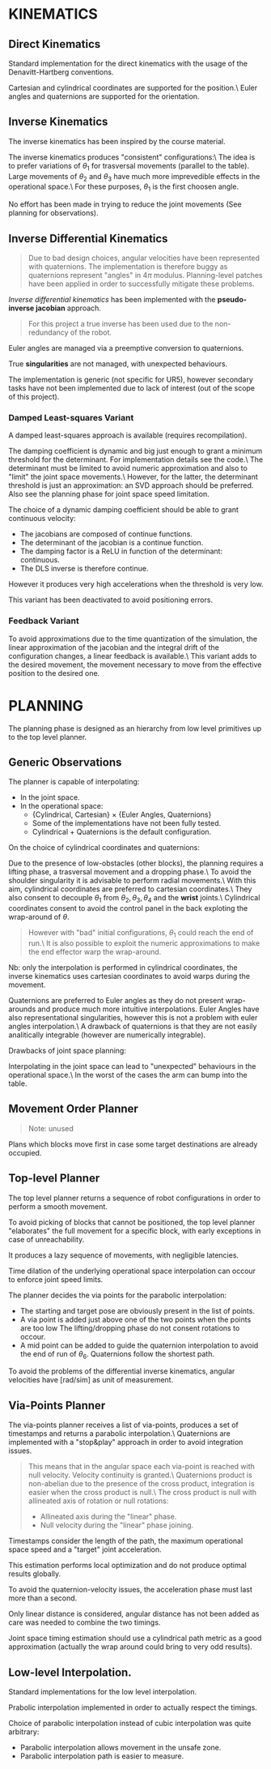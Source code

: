 # KINEMATICS
## Direct Kinematics
Standard implementation for the direct kinematics with the usage of the Denavitt-Hartberg conventions.

Cartesian and cylindrical coordinates are supported for the position.\\
Euler angles and quaternions are supported for the orientation.

## Inverse Kinematics
The inverse kinematics has been inspired by the course material.

The inverse kinematics produces "consistent" configurations:\\
The idea is to prefer variations of $\theta_1$ for trasversal movements (parallel to the table).
Large movements of $\theta_2$ and $\theta_3$ have much more imprevedible effects in the operational space.\\
For these purposes, $\theta_1$ is the first choosen angle.

No effort has been made in trying to reduce the joint movements (See planning for observations).

## Inverse Differential Kinematics
> Due to bad design choices, angular velocities have been represented with quaternions.
> The implementation is therefore buggy as quaternions represent "angles" in $4\pi$ modulus.
> Planning-level patches have been applied in order to successfully mitigate these problems.

_Inverse differential kinematics_ has been implemented with the **pseudo-inverse jacobian** approach.
> For this project a true inverse has been used due to the non-redundancy of the robot.

Euler angles are managed via a preemptive conversion to quaternions.

True **singularities** are not managed, with unexpected behaviours.

The implementation is generic (not specific for UR5), however secondary tasks have not been implemented
due to lack of interest (out of the scope of this project).

### Damped Least-squares Variant
A damped least-squares approach is available (requires recompilation).

The damping coefficient is dynamic and big just enough to grant a minimum threshold for the determinant.
For implementation details see the code.\\
The determinant must be limited to avoid numeric approximation and also to "limit" the joint space movements.\\
However, for the latter, the determinant threshold is just an approximation: an SVD approach should be preferred.
Also see the planning phase for joint space speed limitation.

The choice of a dynamic damping coefficient should be able to grant continuous velocity:
- The jacobians are composed of continue functions.
- The determinant of the jacobian is a continue function.
- The damping factor is a ReLU in function of the determinant: continuous.
- The DLS inverse is therefore continue.

However it produces very high accelerations when the threshold is very low.

This variant has been deactivated to avoid positioning errors.

### Feedback Variant
To avoid approximations due to the time quantization of the simulation, the linear approximation of the jacobian
and the integral drift of the configuration changes, a linear feedback is available.\\
This variant adds to the desired movement, the movement necessary to move from the effective position to the desired one.


# PLANNING
The planning phase is designed as an hierarchy from low level primitives up to the top level planner.

## Generic Observations
The planner is capable of interpolating:
- In the joint space.
- In the operational space:
    - {Cylindrical, Cartesian} $\times$ {Euler Angles, Quaternions}
    - Some of the implementations have not been fully tested.
    - Cylindrical + Quaternions is the default configuration.

On the choice of cylindrical coordinates and quaternions:

Due to the presence of low-obstacles (other blocks), the planning requires a lifting phase, a trasversal movement and a dropping phase.\\
To avoid the shoulder singularity it is advisable to perform radial movements.\\
With this aim, cylindrical coordinates are preferred to cartesian coordinates.\\
They also consent to decouple $\theta_1$ from $\theta_2,\theta_3,\theta_4$ and the **wrist** joints.\\
Cylindrical coordinates consent to avoid the control panel in the back exploting the wrap-around of $\theta$.
> However with "bad" initial configurations, $\theta_1$ could reach the end of run.\\
> It is also possible to exploit the numeric approximations to make the end effector warp the wrap-around.

Nb: only the interpolation is performed in cylindrical coordinates, the inverse kinematics uses cartesian coordinates
to avoid warps during the movement.

Quaternions are preferred to Euler angles as they do not present wrap-arounds and produce much more intuitive interpolations.
Euler Angles have also representational singularities, however this is not a problem with euler angles interpolation.\\
A drawback of quaternions is that they are not easily analitically integrable (however are numerically integrable).


Drawbacks of joint space planning:

Interpolating in the joint space can lead to "unexpected" behaviours in the operational space.\\
In the worst of the cases the arm can bump into the table.

## Movement Order Planner
> Note: unused

Plans which blocks move first in case some target destinations are already occupied.

## Top-level Planner
The top level planner returns a sequence of robot configurations in order to perform a smooth movement.

To avoid picking of blocks that cannot be positioned, the top level planner "elaborates" the full movement
for a specific block, with early exceptions in case of unreachability.

It produces a lazy sequence of movements, with negligible latencies.

Time dilation of the underlying operational space interpolation can occour to enforce joint speed limits.

The planner decides the via points for the parabolic interpolation:
- The starting and target pose are obviously present in the list of points.
- A via point is added just above one of the two points when the points are too low
    The lifting/dropping phase do not consent rotations to occour.
- A mid point can be added to guide the quaternion interpolation to avoid the end of run of $\theta_6$.
    Quaternions follow the shortest path.

To avoid the problems of the differential inverse kinematics, angular velocities have \[rad/sim\] as unit of measurement.

## Via-Points Planner
The via-points planner receives a list of via-points, produces a set of timestamps and returns a parabolic interpolation.\\
Quaternions are implemented with a "stop&play" approach in order to avoid integration issues.
> This means that in the angular space each via-point is reached with null velocity. Velocity continuity is granted.\\
> Quaternions product is non-abelian due to the presence of the cross product, integration is easier when the cross product is null.\\
> The cross product is null with allineated axis of rotation or null rotations:
> - Allineated axis during the "linear" phase.
> - Null velocity during the "linear" phase joining.

Timestamps consider the length of the path, the maximum operational space speed and a "target" joint acceleration.

This estimation performs local optimization and do not produce optimal results globally.

To avoid the quaternion-velocity issues, the acceleration phase must last more than a second.

Only linear distance is considered, angular distance has not been added as care was needed to combine the two timings.

Joint space timing estimation should use a cylindrical path metric as a good approximation (actually the wrap around could bring to very odd results).

## Low-level Interpolation.
Standard implementations for the low level interpolation.

Prabolic interpolation implemented in order to actually respect the timings.

Choice of parabolic interpolation instead of cubic interpolation was quite arbitrary:
- Parabolic interpolation allows movement in the unsafe zone.
- Parabolic interpolation path is easier to measure.
